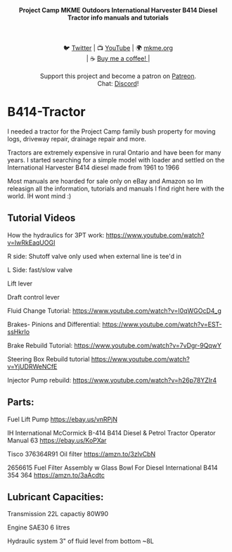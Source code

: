 <p align="center">
<b>Project Camp MKME Outdoors International Harvester B414 Diesel Tractor info manuals and tutorials </b><br>
<br><br>
<br>🐦 <a href="https://twitter.com/mkmeorg">Twitter</a>
| 📺 <a href="https://www.youtube.com/mkmeorg">YouTube</a>
| 🌍 <a href="http://www.mkme.org">mkme.org</a><br>
| ☕ <a href="https://ko-fi.com/mkmeorg">Buy me a coffee! </a> |<br>
<br>
Support this project and become a patron on <a href="https://www.patreon.com/EricWilliam">Patreon</a>.<br>
Chat: <a href="https://discord.gg/j9S4Fgv">Discord</a></b>!
</p>


# B414-Tractor

I needed a tractor for the Project Camp family bush property for moving logs, driveway repair, drainage repair and more.  

Tractors are extremely expensive in rural Ontario and have been for many years.  I started searching for a simple model with loader and settled on the International Harvester B414 diesel made from 1961 to 1966

Most manuals are hoarded for sale only on eBay and Amazon so Im releasign all the information, tutorials and manuals I find right here with the world.  IH wont mind :) 

## Tutorial Videos 

How the hydraulics for 3PT work: https://www.youtube.com/watch?v=IwRkEaqUOGI

R side: Shutoff valve only used when external line is tee'd in

L Side: fast/slow valve 

Lift lever

Draft control lever 

Fluid Change Tutorial: https://www.youtube.com/watch?v=I0qWGOcD4_g

Brakes- Pinions and Differential: https://www.youtube.com/watch?v=EST-ssHkrIo

Brake Rebuild Tutorial: https://www.youtube.com/watch?v=7vDgr-9QqwY

Steering Box Rebuild tutorial https://www.youtube.com/watch?v=YjUDRWeNCfE

Injector Pump rebuild: https://www.youtube.com/watch?v=h26p78YZIr4

## Parts:

Fuel Lift Pump https://ebay.us/vnRPjN 

IH International McCormick B-414 B414 Diesel & Petrol Tractor Operator Manual 63 https://ebay.us/KoPXar

Tisco 376364R91 Oil filter https://amzn.to/3zlvCbN

2656615 Fuel Filter Assembly w Glass Bowl For Diesel International B414 354 364  https://amzn.to/3aAcdtc

## Lubricant Capacities: 

Transmission 22L capactiy 80W90

Engine SAE30 6 litres 

Hydraulic system 3" of fluid level from bottom ~8L 
